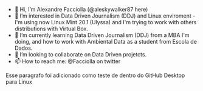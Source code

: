- 👋 Hi, I’m Alexandre Facciolla (@aleskywalker87 here)
- 👀 I’m interested in Data Driven Journalism (DDJ) and Linux enviroment - I'm using now Linux Mint 20.1 (Ulyssa) and I'm trying to work with others distributions with Virtual Box.
- 🌱 I’m currently learning Data Driven Journalism (DDJ) from a MBA I'm doing, and how to work with Ambiental Data as a student from Escola de Dados.
- 💞️ I’m looking to collaborate on Data Driven projetcts.
- 📫 How to reach me: @Facciolla on twitter

<!---
aleskywalker87/aleskywalker87 is a ✨ special ✨ repository because its `README.md` (this file) appears on your GitHub profile.
You can click the Preview link to take a look at your changes.
--->
<p> Esse paragrafo foi adicionado como teste de dentro do GitHub Desktop para Linux </p>
